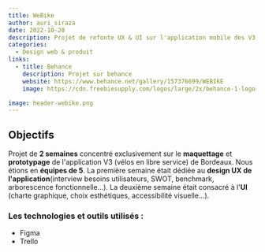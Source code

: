 ```yaml
---
title: WeBike
author: auri_siraza
date: 2022-10-28
description: Projet de refonte UX & UI sur l'application mobile des V3 de Bordeaux.
categories:
  - Design web & produit
links:
  - title: Behance
    description: Projet sur behance
    website: https://www.behance.net/gallery/157376699/WEBIKE
    image: https://cdn.freebiesupply.com/logos/large/2x/behance-1-logo-png-transparent.png

image: header-webike.png
---
```


## Objectifs

Projet de **2 semaines** concentré exclusivement sur le **maquettage** et **prototypage** de l'application V3 (vélos en libre service) de Bordeaux. Nous étions en **équipes de 5**. La première semaine était dédiée au **design UX de l'application**(interview besoins utilisateurs, SWOT, benchmark, arborescence fonctionnelle...). La deuxième semaine était consacré à l'**UI** (charte graphique, choix esthétiques, accessibilité visuelle...).


### Les technologies et outils utilisés :

* Figma
* Trello

